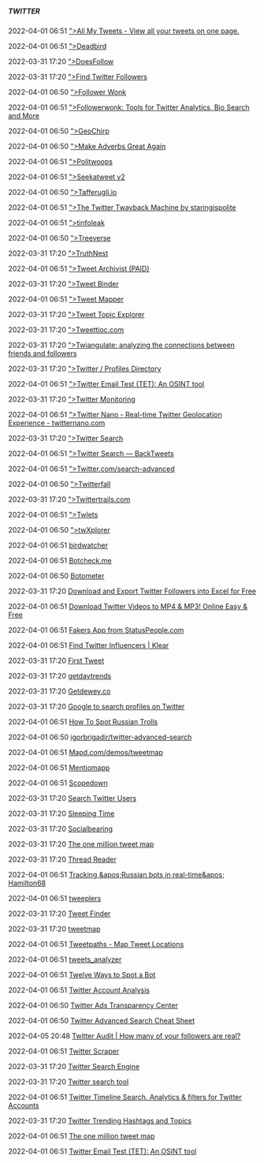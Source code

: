 #####  TWITTER

2022-04-01 06:51 [&quot;&gt;All My Tweets - View all your tweets on one page.](https://www.allmytweets.net/connect/)

2022-04-01 06:51 [&quot;&gt;Deadbird](https://keitharm.me/project/deadbird)

2022-03-31 17:20 [&quot;&gt;DoesFollow](https://doesfollow.com/)

2022-03-31 17:20 [&quot;&gt;Find Twitter Followers](http://searchfortweets1.com/)

2022-04-01 06:50 [&quot;&gt;Follower Wonk](https://followerwonk.com/analyze)

2022-04-01 06:51 [&quot;&gt;Followerwonk: Tools for Twitter Analytics, Bio Search and More](https://followerwonk.com/)

2022-04-01 06:50 [&quot;&gt;GeoChirp](http://www.geochirp.com/)

2022-04-01 06:50 [&quot;&gt;Make Adverbs Great Again](https://makeadverbsgreatagain.org/allegedly/)

2022-04-01 06:51 [&quot;&gt;Politwoops](https://politwoops.com/countries)

2022-04-01 06:51 [&quot;&gt;Seekatweet v2](https://www.seekatweet.com/)

2022-04-01 06:50 [&quot;&gt;Tafferugli.io](https://www.tafferugli.io/)

2022-04-01 06:51 [&quot;&gt;The Twitter Twayback Machine by staringispolite](http://staringispolite.github.io/twayback-machine/)

2022-04-01 06:51 [&quot;&gt;tinfoleak](https://tinfoleak.com/)

2022-04-01 06:50 [&quot;&gt;Treeverse](https://treeverse.app/)

2022-03-31 17:20 [&quot;&gt;TruthNest](https://app.truthnest.com/)

2022-04-01 06:51 [&quot;&gt;Tweet Archivist (PAID)](http://www.tweetarchivist.com/)

2022-03-31 17:20 [&quot;&gt;Tweet Binder](https://www.tweetbinder.com/)

2022-04-01 06:51 [&quot;&gt;Tweet Mapper](https://keitharm.me/project/tweet-mapper)

2022-03-31 17:20 [&quot;&gt;Tweet Topic Explorer](http://tweettopicexplorer.neoformix.com/)

2022-03-31 17:20 [&quot;&gt;Tweettioc.com](http://tweettioc.com/)

2022-03-31 17:20 [&quot;&gt;Twiangulate: analyzing the connections between friends and followers](https://twiangulate.com/search/)

2022-03-31 17:20 [&quot;&gt;Twitter / Profiles Directory](https://twitter.com/i/directory)

2022-04-01 06:51 [&quot;&gt;Twitter Email Test (TET): An OSINT tool](http://ww25.pdevesian.eu/tet?subid1=20220807-0815-525c-a9f9-ea26a23b1901)

2022-03-31 17:20 [&quot;&gt;Twitter Monitoring](https://one-plus.github.io/TwitterMonitor)

2022-04-01 06:51 [&quot;&gt;Twitter Nano - Real-time Twitter Geolocation Experience - twitternano.com](https://www.twitternano.com/)

2022-03-31 17:20 [&quot;&gt;Twitter Search](https://one-plus.github.io/Twitter)

2022-04-01 06:51 [&quot;&gt;Twitter Search — BackTweets](http://backtweets.com/)

2022-04-01 06:51 [&quot;&gt;Twitter.com/search-advanced](https://twitter.com/search-advanced?lang=en-gb)

2022-04-01 06:50 [&quot;&gt;Twitterfall](https://twitterfall.com/)

2022-03-31 17:20 [&quot;&gt;Twittertrails.com](http://twittertrails.com/)

2022-04-01 06:51 [&quot;&gt;Twlets](http://twlets.com/)

2022-04-01 06:50 [&quot;&gt;twXplorer](https://twxplorer.knightlab.com/)

2022-04-01 06:51 [birdwatcher](https://github.com/michenriksen/birdwatcher)

2022-04-01 06:51 [Botcheck.me](https://botcheck.me/)

2022-04-01 06:50 [Botometer](https://botometer.osome.iu.edu/#!/)

2022-03-31 17:20 [Download and Export Twitter Followers into Excel for Free](https://www.vicinitas.io/free-tools/download-twitter-followers)

2022-04-01 06:51 [Download Twitter Videos to MP4 &amp; MP3! Online Easy &amp; Free](https://www.downloadtwittervideo.com/)

2022-04-01 06:51 [Fakers App from StatusPeople.com](http://fakers.statuspeople.com/)

2022-04-01 06:51 [Find Twitter Influencers | Klear](https://klear.com/free-tools/find-twitter-influencers)

2022-03-31 17:20 [First Tweet](http://ctrlq.org/first/)

2022-03-31 17:20 [getdaytrends](https://getdaytrends.com/)

2022-03-31 17:20 [Getdewey.co](https://getdewey.co/)

2022-03-31 17:20 [Google to search profiles on Twitter](https://recruitin.net/twitter.php)

2022-04-01 06:51 [How To Spot Russian Trolls](https://medium.com/dfrlab/trolltracker-how-to-spot-russian-trolls-2f6d3d287eaa)

2022-04-01 06:50 [igorbrigadir/twitter-advanced-search](https://github.com/igorbrigadir/twitter-advanced-search)

2022-04-01 06:51 [Mapd.com/demos/tweetmap](https://www.mapd.com/demos/tweetmap)

2022-04-01 06:51 [Mentiomapp](https://mentionmapp.com/)

2022-04-01 06:51 [Scopedown](http://downloadperiscopevideos.com/)

2022-03-31 17:20 [Search Twitter Users](https://pushshift.io/twitter-user-search/)

2022-03-31 17:20 [Sleeping Time](http://sleepingtime.org/)

2022-03-31 17:20 [Socialbearing](https://socialbearing.com/)

2022-03-31 17:20 [The one million tweet map](https://onemilliontweetmap.com/)

2022-03-31 17:20 [Thread Reader](https://threadreaderapp.com/)

2022-04-01 06:51 [Tracking &amp;apos;Russian bots in real-time&amp;apos; Hamilton68](https://dashboard.securingdemocracy.org/)

2022-04-01 06:51 [tweeplers](https://www.tweeplers.com/map/)

2022-03-31 17:20 [Tweet Finder](https://cse.google.com/cse?cx=016621447308871563343%3Au4r_fupvs-e)

2022-03-31 17:20 [tweetmap](https://www.heavy.ai/demos/tweetmap)

2022-04-01 06:51 [Tweetpaths - Map Tweet Locations](http://ww7.tweetpaths.com/)

2022-04-01 06:51 [tweets_analyzer](https://github.com/x0rz/tweets_analyzer)

2022-04-01 06:51 [Twelve Ways to Spot a Bot](https://medium.com/dfrlab/botspot-twelve-ways-to-spot-a-bot-aedc7d9c110c)

2022-04-01 06:51 [Twitter Account Analysis](https://accountanalysis.lucahammer.com/)

2022-04-01 06:50 [Twitter Ads Transparency Center](https://ads.twitter.com/transparency)

2022-04-01 06:50 [Twitter Advanced Search Cheat Sheet](https://twitter.com/OsintStash/status/1075397222710284288)

2022-04-05 20:48 [Twitter Audit | How many of your followers are real?](https://www.twitteraudit.com/)

2022-04-01 06:51 [Twitter Scraper](https://github.com/taspinar/twitterscraper)

2022-03-31 17:20 [Twitter Search Engine](https://cse.google.com/cse?cx=5857bab69c8b8e37e)

2022-03-31 17:20 [Twitter search tool](https://www.aware-online.com/en/osint-tools/twitter-search-tool/)

2022-04-01 06:51 [Twitter Timeline Search. Analytics &amp; filters for Twitter Accounts](https://socialbearing.com/search/user)

2022-03-31 17:20 [Twitter Trending Hashtags and Topics](https://www.trendsmap.com/)

2022-04-01 06:51 [The one million tweet map](https://onemilliontweetmap.com/?center=25.505%2C-0.09&cluster=1&hashtag1=&hashtag2=&hashtagBattle=0&heatmap=0&search=&sun=0&timeRange=0&timeRange=25&timeSelector=0&timeStep=0&zoom=2)

2022-04-01 06:51 [Twitter Email Test (TET): An OSINT tool](http://ww25.pdevesian.eu/tet?subid1=20220807-0835-573a-9dfe-c7eddfb0740f)



